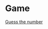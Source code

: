 # Game
 [Guess the number](https://denizkiskanc.github.io/Teknasyon-Coding-Bootcamp/Grid%20Example/)
